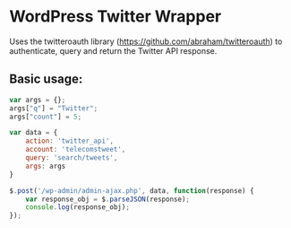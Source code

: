 WordPress Twitter Wrapper
=========================

Uses the twitteroauth library (https://github.com/abraham/twitteroauth) to authenticate, query and return the Twitter API response.

Basic usage:
------------
```javascript
var args = {};
args["q"] = "Twitter";
args["count"] = 5;

var data = {
	action: 'twitter_api',
  	account: 'telecomstweet',
    query: 'search/tweets',
    args: args
}

$.post('/wp-admin/admin-ajax.php', data, function(response) {
	var response_obj = $.parseJSON(response);
	console.log(response_obj);
});
```